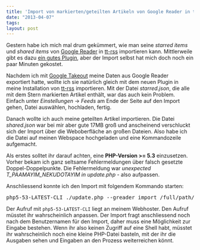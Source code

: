 ```yaml
---
title: 'Import von markierten/geteilten Artikeln von Google Reader in tt-rss'
date: "2013-04-07"
tags: 
layout: post
---
```

Gestern habe ich mich mal drum gekümmert, wie man seine *starred items* und *shared items* von [Google Reader][0]
in [tt-rss][1] importieren kann. Mittlerweile gibt es dazu [ein gutes Plugin][2], aber der Import selbst hat mich
doch noch ein paar Minuten gekostet.

Nachdem ich mit [Google Takeout][3] meine Daten aus Google Reader exportiert hatte, wollte ich sie natürlich gleich
mit dem neuen Plugin in meine Installation von [tt-rss][1] importieren. Mit der Datei *starred.json*, die alle mit
dem Stern markierten Artikel enthält, war das auch kein Problem. Einfach unter *Einstellungen* -> *Feeds* am Ende 
der Seite auf den Import gehen, Datei auswählen, hochladen, fertig.

Danach wollte ich auch meine geteilten Artikel importieren. Die Datei *shared.json* war bei mir aber gute 17MB groß
und anscheinend verschluckt sich der Import über die Weboberfläche an großen Dateien. Also habe ich die Datei auf 
meinen Webspace hochgeladen und eine Kommandozeile aufgemacht.

Als erstes solltet ihr darauf achten, eine **PHP-Version >= 5.3** einzusetzen. Vorher bekam ich ganz seltsame 
Fehlermeldungen über falsch gesetzte Doppel-Doppelpunkte. Die Fehlermeldung war *unexpected T_PAAMAYIM_NEKUDOTAYIM 
in update.php* - also aufpassen.

Anschliessend konnte ich den Import mit folgendem Kommando starten:

<pre class="brush: bash">
php5-53-LATEST-CLI ./update.php --greader_import /full/path/to/my/shared.json
</pre>

Der Aufruf mit `php5-53-LATEST-CLI` liegt an meinem Webhoster. Den Aufruf müsstet ihr wahrscheinlich anpassen.
Der Import fragt anschliessend noch nach dem Benutzernamen für den Import, daher muss eine Möglichkeit zur Eingabe
bestehen. Wenn ihr also keinen Zugriff auf eine Shell habt, müsstet ihr wahrscheinlich noch eine kleine PHP-Datei
basteln, mit der ihr die Ausgaben sehen und Eingaben an den Prozess weiterreichen könnt.

[0]: http://reader.google.com/
[1]: http://tt-rss.org/
[2]: http://tt-rss.org/forum/viewtopic.php?f=1&t=1573
[3]: https://www.google.com/takeout/

